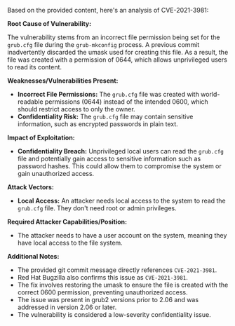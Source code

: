 Based on the provided content, here's an analysis of CVE-2021-3981:

**Root Cause of Vulnerability:**

The vulnerability stems from an incorrect file permission being set for the `grub.cfg` file during the `grub-mkconfig` process. A previous commit inadvertently discarded the umask used for creating this file. As a result, the file was created with a permission of 0644, which allows unprivileged users to read its content.

**Weaknesses/Vulnerabilities Present:**

- **Incorrect File Permissions:** The `grub.cfg` file was created with world-readable permissions (0644) instead of the intended 0600, which should restrict access to only the owner.
- **Confidentiality Risk:** The `grub.cfg` file may contain sensitive information, such as encrypted passwords in plain text.

**Impact of Exploitation:**

- **Confidentiality Breach:** Unprivileged local users can read the `grub.cfg` file and potentially gain access to sensitive information such as password hashes. This could allow them to compromise the system or gain unauthorized access.

**Attack Vectors:**

- **Local Access:** An attacker needs local access to the system to read the `grub.cfg` file. They don't need root or admin privileges.

**Required Attacker Capabilities/Position:**

- The attacker needs to have a user account on the system, meaning they have local access to the file system.

**Additional Notes:**

- The provided git commit message directly references `CVE-2021-3981`.
- Red Hat Bugzilla also confirms this issue as `CVE-2021-3981`.
- The fix involves restoring the umask to ensure the file is created with the correct 0600 permission, preventing unauthorized access.
- The issue was present in grub2 versions prior to 2.06 and was addressed in version 2.06 or later.
- The vulnerability is considered a low-severity confidentiality issue.